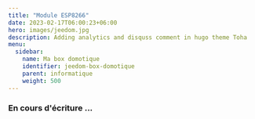 ```yaml
---
title: "Module ESP8266"
date: 2023-02-17T06:00:23+06:00
hero: images/jeedom.jpg
description: Adding analytics and disquss comment in hugo theme Toha
menu:
  sidebar:
    name: Ma box domotique
    identifier: jeedom-box-domotique
    parent: informatique
    weight: 500
---
```


### En cours d'écriture ...
